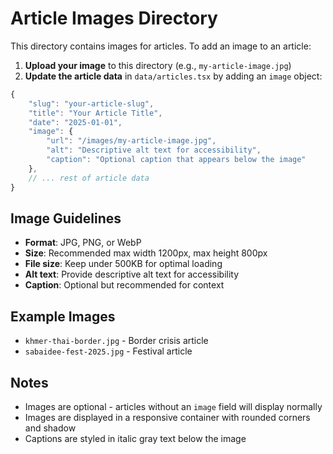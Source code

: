 # Article Images Directory

This directory contains images for articles. To add an image to an article:

1. **Upload your image** to this directory (e.g., `my-article-image.jpg`)
2. **Update the article data** in `data/articles.tsx` by adding an `image` object:

```typescript
{
    "slug": "your-article-slug",
    "title": "Your Article Title",
    "date": "2025-01-01",
    "image": {
        "url": "/images/my-article-image.jpg",
        "alt": "Descriptive alt text for accessibility",
        "caption": "Optional caption that appears below the image"
    },
    // ... rest of article data
}
```

## Image Guidelines

- **Format**: JPG, PNG, or WebP
- **Size**: Recommended max width 1200px, max height 800px
- **File size**: Keep under 500KB for optimal loading
- **Alt text**: Provide descriptive alt text for accessibility
- **Caption**: Optional but recommended for context

## Example Images

- `khmer-thai-border.jpg` - Border crisis article
- `sabaidee-fest-2025.jpg` - Festival article

## Notes

- Images are optional - articles without an `image` field will display normally
- Images are displayed in a responsive container with rounded corners and shadow
- Captions are styled in italic gray text below the image 